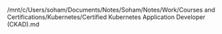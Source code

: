 /mnt/c/Users/soham/Documents/Notes/Soham/Notes/Work/Courses and Certifications/Kubernetes/Certified Kubernetes Application Developer (CKAD).md